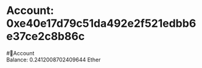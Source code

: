 
Account: 0xe40e17d79c51da492e2f521edbb6e37ce2c8b86c
===================================================
  
#📜Account  
Balance: 0.2412008702409644 Ether